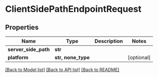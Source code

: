 # ClientSidePathEndpointRequest


## Properties

Name | Type | Description | Notes
------------ | ------------- | ------------- | -------------
**server_side_path** | **str** |  | 
**platform** | **str, none_type** |  | [optional] 

[[Back to Model list]](../README.md#models) [[Back to API list]](../README.md#api-endpoints) [[Back to README]](../README.md)


